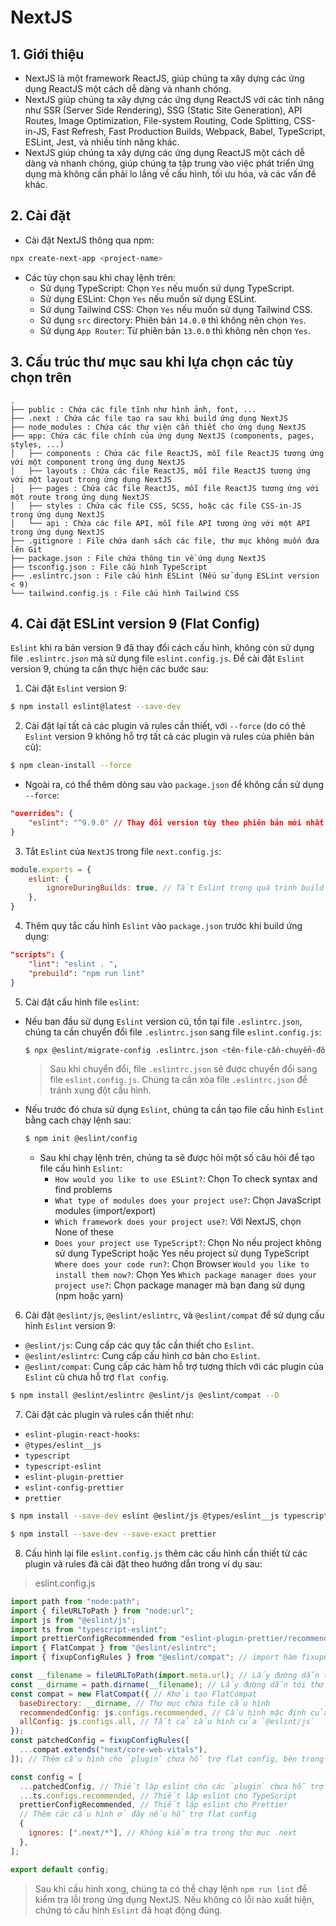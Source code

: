 # NextJS

## 1. Giới thiệu
- NextJS là một framework ReactJS, giúp chúng ta xây dựng các ứng dụng ReactJS một cách dễ dàng và nhanh chóng.
- NextJS giúp chúng ta xây dựng các ứng dụng ReactJS với các tính năng như SSR (Server Side Rendering), SSG (Static Site Generation), API Routes, Image Optimization, File-system Routing, Code Splitting, CSS-in-JS, Fast Refresh, Fast Production Builds, Webpack, Babel, TypeScript, ESLint, Jest, và nhiều tính năng khác.
- NextJS giúp chúng ta xây dựng các ứng dụng ReactJS một cách dễ dàng và nhanh chóng, giúp chúng ta tập trung vào việc phát triển ứng dụng mà không cần phải lo lắng về cấu hình, tối ưu hóa, và các vấn đề khác.

## 2. Cài đặt
- Cài đặt NextJS thông qua npm:
```bash
npx create-next-app <project-name>
```
- Các tùy chọn sau khi chaỵ lệnh trên:
    + Sử dụng TypeScript: Chọn `Yes` nếu muốn sử dụng TypeScript.
    + Sử dụng ESLint: Chọn `Yes` nếu muốn sử dụng ESLint.
    + Sử dụng Tailwind CSS: Chọn `Yes` nếu muốn sử dụng Tailwind CSS.
    + Sử dụng `src` directory: Phiên bản `14.0.0` thì không nên chọn `Yes`.
    + Sử dụng `App Router`: Từ phiên bản `13.0.0` thì không nên chọn `Yes`.

## 3. Cấu trúc thư mục sau khi lựa chọn các tùy chọn trên
```
.
├── public : Chứa các file tĩnh như hình ảnh, font, ... 
├── .next : Chứa các file tạo ra sau khi build ứng dụng NextJS
├── node_modules : Chứa các thư viện cần thiết cho ứng dụng NextJS
├── app: Chứa các file chính của ứng dụng NextJS (components, pages, styles, ...)
│   ├── components : Chứa các file ReactJS, mỗi file ReactJS tương ứng với một component trong ứng dụng NextJS
│   ├── layouts : Chứa các file ReactJS, mỗi file ReactJS tương ứng với một layout trong ứng dụng NextJS
│   ├── pages : Chứa các file ReactJS, mỗi file ReactJS tương ứng với một route trong ứng dụng NextJS
│   ├── styles : Chứa các file CSS, SCSS, hoặc các file CSS-in-JS trong ứng dụng NextJS
│   └── api : Chứa các file API, mỗi file API tương ứng với một API trong ứng dụng NextJS
├── .gitignore : File chứa danh sách các file, thư mục không muốn đưa lên Git
├── package.json : File chứa thông tin về ứng dụng NextJS
├── tsconfig.json : File cấu hình TypeScript
├── .eslintrc.json : File cấu hình ESLint (Nếu sử dụng ESLint version < 9)
└── tailwind.config.js : File cấu hình Tailwind CSS
```

## 4. Cài đặt ESLint version 9 (Flat Config)
`Eslint` khi ra bản version 9 đã thay đổi cách cấu hình, không còn sử dụng file `.eslintrc.json` mà sử dụng file `eslint.config.js`. Để cài đặt `Eslint` version 9, chúng ta cần thực hiện các bước sau:
1. Cài đặt `Eslint` version 9:
```bash
$ npm install eslint@latest --save-dev
```

2. Cài đặt lại tất cả các plugin và rules cần thiết, với `--force` (do có thê `Eslint` version 9 không hỗ trợ tất cả các plugin và rules của phiên bản cũ):
```bash
$ npm clean-install --force
```
- Ngoài ra, có thể thêm dòng sau vào `package.json` để không cần sử dụng `--force`:
```json
"overrides": {
    "eslint": "^9.9.0" // Thay đổi version tùy theo phiên bản mới nhất
}
```

3. Tắt `Eslint` của `NextJS` trong file `next.config.js`:
```js
module.exports = {
    eslint: {
        ignoreDuringBuilds: true, // Tắt Eslint trong quá trình build
    },
}
```

4. Thêm quy tắc cấu hình `Eslint` vào `package.json` trước khi build ứng dụng:
```json
"scripts": {
    "lint": "eslint . ",
    "prebuild": "npm run lint"
}
```

5. Cài đặt cấu hình file `eslint`:
- Nếu ban đầu sử dụng `Eslint` version cũ, tồn tại file `.eslintrc.json`, chúng ta cần chuyển đổi file `.eslintrc.json` sang file `eslint.config.js`:
    ```bash
    $ npx @eslint/migrate-config .eslintrc.json <tên-file-cần-chuyển-đổi>
    ```
    > Sau khi chuyển đổi, file `.eslintrc.json` sẽ được chuyển đổi sang file `eslint.config.js`. Chúng ta cần xóa file `.eslintrc.json` để tránh xung đột cấu hình.
- Nếu trước đó chưa sử dụng `Eslint`, chúng ta cần tạo file cấu hình `Eslint` bằng cach chạy lệnh sau:
    ```bash
    $ npm init @eslint/config
    ```
    - Sau khi chạy lệnh trên, chúng ta sẽ được hỏi một số câu hỏi để tạo file cấu hình `Eslint`:
        + `How would you like to use ESLint?`: Chọn To check syntax and find problems
        + `What type of modules does your project use?`: Chọn JavaScript modules (import/export)
        + `Which framework does your project use?`: Với NextJS, chọn None of these
        + `Does your project use TypeScript?`: Chọn No nếu project không sử dụng TypeScript hoặc Yes nếu project sử dụng TypeScript
        `Where does your code run?`: Chọn Browser
        `Would you like to install them now?`: Chọn Yes
        `Which package manager does your project use?`: Chọn package manager mà bạn đang sử dụng (npm hoặc yarn)


6. Cài đặt `@eslint/js`, `@eslint/eslintrc`, và `@eslint/compat`  để sử dụng cấu hình `Eslint` version 9:
- `@eslint/js`: Cung cấp các quy tắc cần thiết cho `Eslint`.
- `@eslint/eslintrc`: Cung cấp cấu hình cơ bản cho `Eslint`.
- `@eslint/compat`: Cung cấp các hàm hỗ trợ tương thích với các plugin của `Eslint` cũ chưa hỗ trợ `flat config`.
```bash
$ npm install @eslint/eslintrc @eslint/js @eslint/compat --D
```

7. Cài đặt các plugin và rules cần thiết như:
- `eslint-plugin-react-hooks`:
- `@types/eslint__js`
- `typescript`
- `typescript-eslint`
- `eslint-plugin-prettier`
- `eslint-config-prettier`
- `prettier`

```bash
$ npm install --save-dev eslint @eslint/js @types/eslint__js typescript typescript-eslint eslint-plugin-prettier eslint-config-prettier

$ npm install --save-dev --save-exact prettier
```

8. Cấu hình lại file `eslint.config.js` thêm các cấu hình cần thiết từ các plugin và rules đã cài đặt theo hướng dẫn trong ví dụ sau:
> eslint.config.js
```js
import path from "node:path";
import { fileURLToPath } from "node:url";
import js from "@eslint/js";
import ts from "typescript-eslint";
import prettierConfigRecommended from "eslint-plugin-prettier/recommended";
import { FlatCompat } from "@eslint/eslintrc";
import { fixupConfigRules } from "@eslint/compat"; // import hàm fixupConfigRules để thêm cấu hình cho `plugin` chưa hỗ trợ flat config

const __filename = fileURLToPath(import.meta.url); // Lấy đường dẫn tới file hiện tại
const __dirname = path.dirname(__filename); // Lấy đường dẫn tới thư mục chứa file hiện tại
const compat = new FlatCompat({ // Khởi tạo FlatCompat
  baseDirectory: __dirname, // Thư mục chứa file cấu hình
  recommendedConfig: js.configs.recommended, // Cấu hình mặc định của `@eslint/js`
  allConfig: js.configs.all, // Tất cả cấu hình của `@eslint/js`
});
const patchedConfig = fixupConfigRules([
  ...compat.extends("next/core-web-vitals"),
]); // Thêm cấu hình cho `plugin` chưa hỗ trợ flat config, bên trong hàm `extends` có thể thêm nhiều `plugin` khác

const config = [
  ...patchedConfig, // Thiết lập eslint cho các `plugin` chưa hỗ trợ flat config
  ...ts.configs.recommended, // Thiết lập eslint cho TypeScript
  prettierConfigRecommended, // Thiết lập eslint cho Prettier
  // Thêm các cấu hình ở đây nếu hỗ trợ flat config
  {
    ignores: [".next/*"], // Không kiểm tra trong thư mục .next
  },
];

export default config;
```

> Sau khi cấu hình xong, chúng ta có thể chạy lệnh `npm run lint` để kiểm tra lỗi trong ứng dụng NextJS. Nếu không có lỗi nào xuất hiện, chứng tỏ cấu hình `Eslint` đã hoạt động đúng.